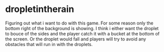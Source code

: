 # dropletintherain

Figuring out what i want to do with this game. For some reason only the bottom right of the background is showing.
I think i either want the droplet to bouce of the sides and the player catch it with a bucket at the bottom of the screen. Or the droplet would fall and players will try to avoid any obstacles that will run in with the droplets. 
